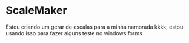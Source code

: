 # ScaleMaker
<p>Estou criando um gerar de escalas para a minha namorada kkkk, estou usando isso para fazer alguns teste no windows forms </p>
